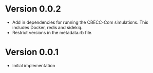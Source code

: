 
# Version 0.0.2

* Add in dependencies for running the CBECC-Com simulations. This includes Docker, redis and sidekiq.
* Restrict versions in the metadata.rb file.

# Version 0.0.1

* Initial implementation